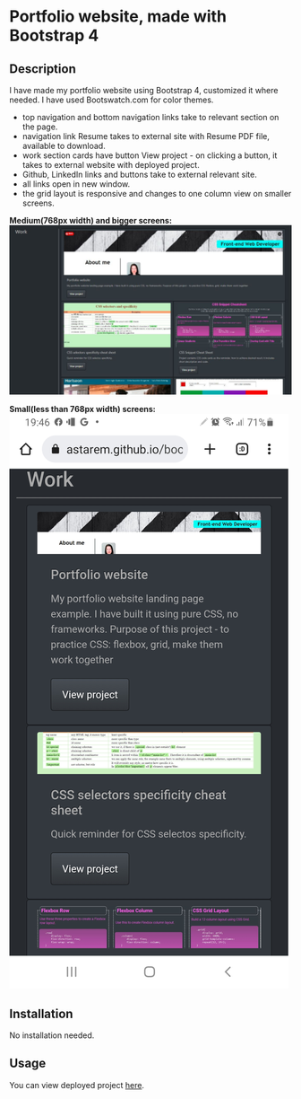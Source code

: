 # Portfolio website, made with Bootstrap 4

## Description

 I have made my portfolio website using Bootstrap 4, customized it where needed. I have used Bootswatch.com for color themes.
 - top navigation and bottom navigation links take to relevant section on the page.
 - navigation link Resume takes to external site with Resume PDF file, available to download.
 - work section cards have button View project - on clicking a button, it takes to external website with deployed project.
 - Github, LinkedIn links and buttons take to external relevant site.
 - all links open in new window.
 - the grid layout is responsive and changes to one column view on smaller screens.
  
 **Medium(768px width) and bigger screens:**
![Project website desktop](images/bigger_screen.jpg)

 **Small(less than 768px width) screens:**
 ![Project website mobile](images/mobile.jpg)

## Installation

No installation needed.

## Usage

You can view deployed project [here](https://astarem.github.io/bootstrap4-portfolio/).
